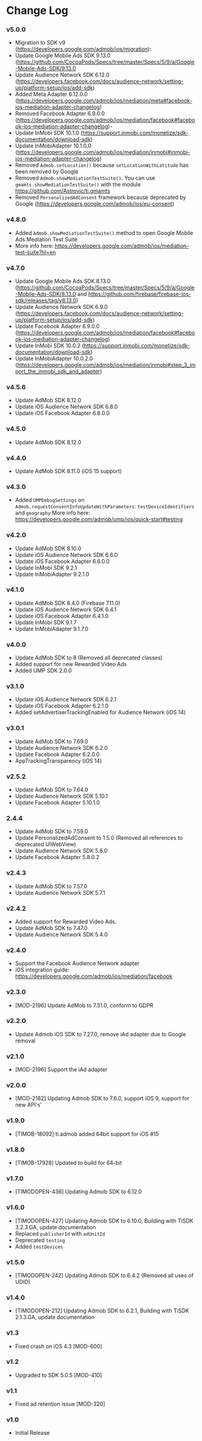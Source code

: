 # Change Log

### v5.0.0
- Migration to SDK v9 (https://developers.google.com/admob/ios/migration):
- Update Google Mobile Ads SDK 9.13.0 (https://github.com/CocoaPods/Specs/tree/master/Specs/5/9/a/Google-Mobile-Ads-SDK/9.13.0
- Update Audience Network SDK 6.12.0 (https://developers.facebook.com/docs/audience-network/setting-up/platform-setup/ios/add-sdk)
- Added Meta Adapter 6.12.0.0 (https://developers.google.com/admob/ios/mediation/meta#facebook-ios-mediation-adapter-changelog)
- Removed Facebook Adapter 6.9.0.0 (https://developers.google.com/admob/ios/mediation/facebook#facebook-ios-mediation-adapter-changelog)- 
- Update InMobi SDK 10.1.0 (https://support.inmobi.com/monetize/sdk-documentation/download-sdk)
- Update InMobiAdapter 10.1.0.0 (https://developers.google.com/admob/ios/mediation/inmobi#inmobi-ios-mediation-adapter-changelog)
- Removed `Admob.setLocation()` because `setLocationWithLatitude` has been removed by Google
- Removed `Admob.showMediationTestSuite()`. You can use `gmamts.showMediationTestSuite()` with the module https://github.com/Astrovic/ti.gmamts
- Removed `PersonalizedAdConsent` framework because deprecated by Google (https://developers.google.com/admob/ios/eu-consent)

### v4.8.0
- Added `Admob.showMediationTestSuite()` method to open Google Mobile Ads Mediation Test Suite
- More info here: https://developers.google.com/admob/ios/mediation-test-suite?hl=en

### v4.7.0
- Update Google Mobile Ads SDK 8.13.0 (https://github.com/CocoaPods/Specs/tree/master/Specs/5/9/a/Google-Mobile-Ads-SDK/8.13.0 and https://github.com/firebase/firebase-ios-sdk/releases/tag/v8.13.0)
- Update Audience Network SDK 6.9.0 (https://developers.facebook.com/docs/audience-network/setting-up/platform-setup/ios/add-sdk)
- Update Facebook Adapter 6.9.0.0 (https://developers.google.com/admob/ios/mediation/facebook#facebook-ios-mediation-adapter-changelog)
- Update InMobi SDK 10.0.2 (https://support.inmobi.com/monetize/sdk-documentation/download-sdk)
- Update InMobiAdapter 10.0.2.0 (https://developers.google.com/admob/ios/mediation/inmobi#step_3_import_the_inmobi_sdk_and_adapter)

### v4.5.6
- Update AdMob SDK 8.12.0
- Update iOS Audience Network SDK 6.8.0
- Update iOS Facebook Adapter 6.8.0.0

### v4.5.0
- Update AdMob SDK 8.12.0

### v4.4.0
- Update AdMob SDK 8.11.0 (iOS 15 support)

### v4.3.0
- Added `UMPDebugSettings` on `Admob.requestConsentInfoUpdateWithParameters`: `testDeviceIdentifiers` and `geography`
More info here: https://developers.google.com/admob/ump/ios/quick-start#testing

### v4.2.0
- Update AdMob SDK 8.10.0
- Update iOS Audience Network SDK 6.6.0
- Update iOS Facebook Adapter 6.6.0.0
- Update InMobi SDK 9.2.1
- Update InMobiAdapter 9.2.1.0

### v4.1.0
- Update AdMob SDK 8.4.0 (Firebase 7.11.0)
- Update iOS Audience Network SDK 6.4.1
- Update iOS Facebook Adapter 6.4.1.0
- Update InMobi SDK 9.1.7
- Update InMobiAdapter 9.1.7.0

### v4.0.0
- Update AdMob SDK to 8 (Removed all deprecated classes)
- Added support for new Rewarded Video Ads
- Added UMP SDK 2.0.0

### v3.1.0
- Update iOS Audience Network SDK 6.2.1
- Update iOS Facebook Adapter 6.2.1.0
- Added setAdvertiserTrackingEnabled for Audience Network (iOS 14)

### v3.0.1
- Update AdMob SDK to 7.69.0
- Update Audience Network SDK 6.2.0
- Update Facebook Adapter 6.2.0.0
- AppTrackingTransparency (iOS 14)

### v2.5.2
- Update AdMob SDK to 7.64.0
- Update Audience Network SDK 5.10.1
- Update Facebook Adapter 5.10.1.0

### 2.4.4
- Update AdMob SDK to 7.59.0
- Update PersonalizedAdConsent to 1.5.0 (Removed all references to deprecated UIWebView)
- Update Audience Network SDK 5.8.0
- Update Facebook Adapter 5.8.0.2

### v2.4.3
- Update AdMob SDK to 7.57.0
- Update Audience Network SDK 5.7.1

### v2.4.2
- Added support for Rewarded Video Ads.
- Update AdMob SDK to 7.47.0
- Update Audience Network SDK 5.4.0

### v2.4.0
- Support the Facebook Audience Network adapter
- iOS integration guide: https://developers.google.com/admob/ios/mediation/facebook

### v2.3.0
- [MOD-2196] Update AdMob to 7.31.0, conform to GDPR

### v2.2.0
- Update Admob iOS SDK to 7.27.0, remove iAd adapter due to Google removal

### v2.1.0
- [MOD-2196] Support the iAd adapter

### v2.0.0
- [MOD-2182] Updating Admob SDK to 7.6.0, support iOS 9, support for new API's'

### v1.9.0
- [TIMOB-18092] ti.admob added 64bit support for iOS #15

### v1.8.0
- [TIMOB-17928] Updated to build for 64-bit

### v1.7.0
- [TIMODOPEN-436] Updating Admob SDK to 6.12.0

### v1.6.0
- [TIMODOPEN-427] Updating Admob SDK to 6.10.0, Building with TiSDK 3.2.3.GA, update documentation
- Replaced `publisherId` with `adUnitId`
- Deprecated `testing`
- Added `testDevices`

### v1.5.0
- [TIMODOPEN-242] Updating Admob SDK to 6.4.2 (Removed all uses of UDID)

### v1.4.0
- [TIMODOPEN-212] Updating Admob SDK to 6.2.1, Building with TiSDK 2.1.3.GA, update documentation

### v1.3
- Fixed crash on iOS 4.3 [MOD-600]

### v1.2
- Upgraded to SDK 5.0.5 [MOD-410]

### v1.1
- Fixed ad retention issue [MOD-320]

### v1.0
- Initial Release

